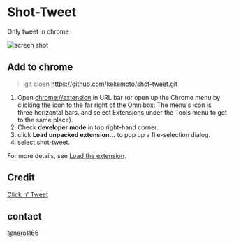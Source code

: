 # Shot-Tweet

Only tweet in chrome

  ![screen shot](./screenshot.phn)

## Add to chrome

> git cloen https://github.com/kekemoto/shot-tweet.git

1. Open [chrome://extension](chrome://extension) in URL bar (or open up the Chrome menu by clicking the icon to the far right of the Omnibox:  The menu's icon is three horizontal bars. and select Extensions under the Tools menu to get to the same place). 
1. Check __developer mode__ in top right-hand corner. 
1. click __Load unpacked extension...__ to pop up a file-selection dialog.
1. select shot-tweet.

For more details, see [Load the extension](https://developer.chrome.com/extensions/getstarted#unpacked).

## Credit
[Click n' Tweet](https://raw.github.com/dciccale/click-n-tweet/master/LICENSE.txt)

## contact
[@nero1166](https://twitter.com/nero1166)
